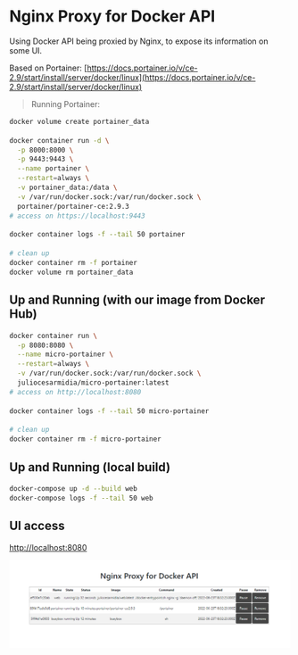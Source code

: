 # Nginx Proxy for Docker API

Using Docker API being proxied by Nginx, to expose its information on some UI.

Based on Portainer:
[https://docs.portainer.io/v/ce-2.9/start/install/server/docker/linux](https://docs.portainer.io/v/ce-2.9/start/install/server/docker/linux)

> Running Portainer:

```bash
docker volume create portainer_data

docker container run -d \
  -p 8000:8000 \
  -p 9443:9443 \
  --name portainer \
  --restart=always \
  -v portainer_data:/data \
  -v /var/run/docker.sock:/var/run/docker.sock \
  portainer/portainer-ce:2.9.3
# access on https://localhost:9443

docker container logs -f --tail 50 portainer

# clean up
docker container rm -f portainer
docker volume rm portainer_data
```

## Up and Running (with our image from Docker Hub)

```bash
docker container run \
  -p 8080:8080 \
  --name micro-portainer \
  --restart=always \
  -v /var/run/docker.sock:/var/run/docker.sock \
  juliocesarmidia/micro-portainer:latest
# access on http://localhost:8080

docker container logs -f --tail 50 micro-portainer

# clean up
docker container rm -f micro-portainer
```

## Up and Running (local build)

```bash
docker-compose up -d --build web
docker-compose logs -f --tail 50 web
```

## UI access

[http://localhost:8080](http://localhost:8080)

![image](./images/ui-example.png)

